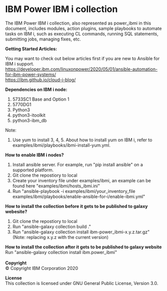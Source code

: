 # IBM Power IBM i collection
The IBM Power IBM i collection, also represented as power_ibmi in this document, includes modules, action plugins, sample playbooks to automate tasks on IBM i, such as executing CL commands, running SQL statements, submitting jobs, managing fixes, etc.

<b>Getting Started Articles: </b> 

You may want to check out below articles first if you are new to Ansible for IBM i support. <br>
https://developer.ibm.com/linuxonpower/2020/05/01/ansible-automation-for-ibm-power-systems/  <br>
https://ibm.github.io/cloud-i-blog/

<b>Dependencies on IBM i node: </b>
1. 5733SC1 Base and Option 1
2. 5770DG1
3. Python3
4. python3-itoolkit
5. python3-ibm_db

Note: 
1) Use yum to install 3, 4, 5. About how to install yum on IBM i, refer to examples/ibmi/playbooks/ibmi-install-yum.yml.

<b>How to enable IBM i nodes? </b> <br>
1. Install ansible server. For example, run "pip install ansible" on a supported platform.
2. Git clone the repostiory to local
3. Create your inventory file under examples/ibmi, an example can be found here "examples/ibmi/hosts_ibmi.ini"
6. Run "ansible-playbook -i examples/ibmi/your_inventory_file examples/ibmi/playbooks/enable-ansible-for-i/enable-ibmi.yml"</br>

<b>How to install the collection before it gets to be published to galaxy webesite?</b> <br>
1. Git clone the repostiory to local
2. Run "ansible-galaxy collection build ."
3. Run "ansible-galaxy collection install ibm-power_ibmi-x.y.z.tar.gz" (Note: replacing x.y.z with the current version)

<b>How to install the collection after it gets to be published to galaxy website </b> <br>
Run "ansible-galaxy collection install ibm.power_ibmi"
</br>
</br>
<b>Copyright</b>
</br>
© Copyright IBM Corporation 2020
</br>

<b>License</b>
</br>
This collection is licensed under GNU General Public License, Version 3.0.
